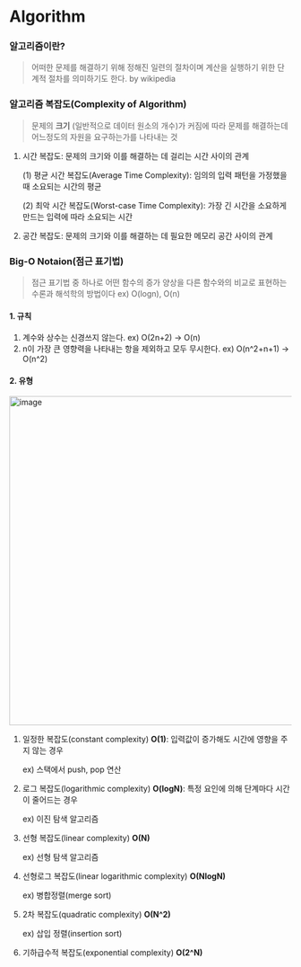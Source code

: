 # Algorithm

### 알고리즘이란?
> 어떠한 문제를 해결하기 위해 정해진 일련의 절차이며 계산을 실행하기 위한 단계적 절차를 의미하기도 한다. 
> by wikipedia

### 알고리즘 복잡도(Complexity of Algorithm)
> 문제의 **크기** (일반적으로 데이터 원소의 개수)가 커짐에 따라 문제를 해결하는데 어느정도의 자원을 요구하는가를 나타내는 것
1. 시간 복잡도: 문제의 크기와 이를 해결하는 데 걸리는 시간 사이의 관계
   
   (1) 평균 시간 복잡도(Average Time Complexity): 임의의 입력 패턴을 가정했을 때 소요되는 시간의 평균
   
   (2) 최악 시간 복잡도(Worst-case Time Complexity): 가장 긴 시간을 소요하게 만드는 입력에 따라 소요되는 시간

2. 공간 복잡도: 문제의 크기와 이를 해결하는 데 필요한 메모리 공간 사이의 관계

### Big-O Notaion(점근 표기법)
> 점근 표기법 중 하나로 어떤 함수의 증가 양상을 다른 함수와의 비교로 표현하는 수론과 해석학의 방법이다
> ex) O(logn), O(n)
#### 1. 규칙
1) 계수와 상수는 신경쓰지 않는다. ex) O(2n+2) -> O(n)
2) n이 가장 큰 영향력을 나타내는 항을 제외하고 모두 무시한다. ex) O(n^2+n+1) -> O(n^2)

#### 2. 유형
<img width="586" alt="image" src="https://github.com/DaonWoori/python_algorithm/assets/88466357/6356f733-342e-4e77-b953-dcc0693c208f">

1) 일정한 복잡도(constant complexity) **O(1)**: 입력값이 증가해도 시간에 영향을 주지 않는 경우 

   ex) 스택에서 push, pop 연산

2) 로그 복잡도(logarithmic complexity) **O(logN)**: 특정 요인에 의해 단계마다 시간이 줄어드는 경우 

   ex) 이진 탐색 알고리즘

3) 선형 복잡도(linear complexity) **O(N)**

   ex) 선형 탐색 알고리즘

4) 선형로그 복잡도(linear logarithmic complexity) **O(NlogN)**

   ex) 병합정렬(merge sort)

5) 2차 복잡도(quadratic complexity) **O(N^2)**

   ex) 삽입 정렬(insertion sort)

6) 기하급수적 복잡도(exponential complexity) **O(2^N)**

